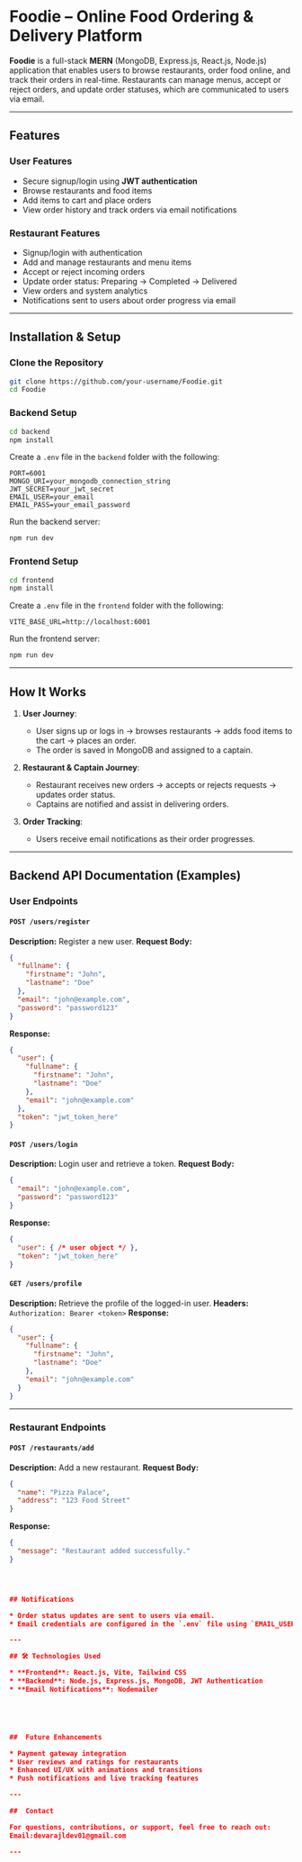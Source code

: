 #  Foodie – Online Food Ordering & Delivery Platform

**Foodie** is a full-stack **MERN** (MongoDB, Express.js, React.js, Node.js) application that enables users to browse restaurants, order food online, and track their orders in real-time. Restaurants can manage menus, accept or reject orders, and update order statuses, which are communicated to users via email.

---

## Features

### User Features

* Secure signup/login using **JWT authentication**
* Browse restaurants and food items
* Add items to cart and place orders
* View order history and track orders via email notifications

### Restaurant Features

* Signup/login with authentication
* Add and manage restaurants and menu items
* Accept or reject incoming orders
* Update order status: Preparing → Completed → Delivered
* View orders and system analytics
* Notifications sent to users about order progress via email

---

##  Installation & Setup

###  Clone the Repository

```bash
git clone https://github.com/your-username/Foodie.git
cd Foodie
```

###  Backend Setup

```bash
cd backend
npm install
```

Create a `.env` file in the `backend` folder with the following:

```
PORT=6001
MONGO_URI=your_mongodb_connection_string
JWT_SECRET=your_jwt_secret
EMAIL_USER=your_email
EMAIL_PASS=your_email_password
```

Run the backend server:

```bash
npm run dev
```

###  Frontend Setup

```bash
cd frontend
npm install
```

Create a `.env` file in the `frontend` folder with the following:

```
VITE_BASE_URL=http://localhost:6001
```

Run the frontend server:

```bash
npm run dev
```

---

## How It Works

1. **User Journey**:

   * User signs up or logs in → browses restaurants → adds food items to the cart → places an order.
   * The order is saved in MongoDB and assigned to a captain.

2. **Restaurant & Captain Journey**:

   * Restaurant receives new orders → accepts or rejects requests → updates order status.
   * Captains are notified and assist in delivering orders.

3. **Order Tracking**:

   * Users receive email notifications as their order progresses.

---

## Backend API Documentation (Examples)

### **User Endpoints**

#### `POST /users/register`

**Description:** Register a new user.
**Request Body:**

```json
{
  "fullname": {
    "firstname": "John",
    "lastname": "Doe"
  },
  "email": "john@example.com",
  "password": "password123"
}
```

**Response:**

```json
{
  "user": {
    "fullname": {
      "firstname": "John",
      "lastname": "Doe"
    },
    "email": "john@example.com"
  },
  "token": "jwt_token_here"
}
```

#### `POST /users/login`

**Description:** Login user and retrieve a token.
**Request Body:**

```json
{
  "email": "john@example.com",
  "password": "password123"
}
```

**Response:**

```json
{
  "user": { /* user object */ },
  "token": "jwt_token_here"
}
```

#### `GET /users/profile`

**Description:** Retrieve the profile of the logged-in user.
**Headers:**
`Authorization: Bearer <token>`
**Response:**

```json
{
  "user": {
    "fullname": {
      "firstname": "John",
      "lastname": "Doe"
    },
    "email": "john@example.com"
  }
}
```

---

### **Restaurant Endpoints**

#### `POST /restaurants/add`

**Description:** Add a new restaurant.
**Request Body:**

```json
{
  "name": "Pizza Palace",
  "address": "123 Food Street"
}
```

**Response:**

```json
{
  "message": "Restaurant added successfully."
}




## Notifications

* Order status updates are sent to users via email.
* Email credentials are configured in the `.env` file using `EMAIL_USER` and `EMAIL_PASS`.

---

## 🛠 Technologies Used

* **Frontend**: React.js, Vite, Tailwind CSS
* **Backend**: Node.js, Express.js, MongoDB, JWT Authentication
* **Email Notifications**: Nodemailer





##  Future Enhancements

* Payment gateway integration
* User reviews and ratings for restaurants
* Enhanced UI/UX with animations and transitions
* Push notifications and live tracking features

---

##  Contact

For questions, contributions, or support, feel free to reach out:
Email:devarajldev01@gmail.com

---

